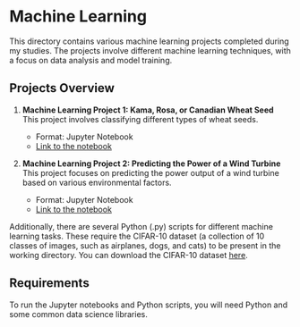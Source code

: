 # Machine Learning

This directory contains various machine learning projects completed during my studies. The projects involve different machine learning techniques, with a focus on data analysis and model training. 

## Projects Overview

1. **Machine Learning Project 1: Kama, Rosa, or Canadian Wheat Seed**  
   This project involves classifying different types of wheat seeds.  
   - Format: Jupyter Notebook  
   - [Link to the notebook](https://github.com/HenriLemineur/Henri/blob/master/Machine%20Learning/Machine%20Learning%20Project%201%20Kama%2C%20Rosa%20or%20Canadian%20wheat%20seed%20Henri%20Lemineur.ipynb)

2. **Machine Learning Project 2: Predicting the Power of a Wind Turbine**  
   This project focuses on predicting the power output of a wind turbine based on various environmental factors.  
   - Format: Jupyter Notebook  
   - [Link to the notebook](https://github.com/HenriLemineur/Henri/blob/master/Machine%20Learning/Machine%20Learning%20Project%202%20Predicting%20the%20Power%20of%20a%20Wind%20Turbine%20Henri%20Lemineur.ipynb)

Additionally, there are several Python (.py) scripts for different machine learning tasks. These require the CIFAR-10 dataset (a collection of 10 classes of images, such as airplanes, dogs, and cats) to be present in the working directory. You can download the CIFAR-10 dataset [here](https://www.cs.toronto.edu/~kriz/cifar.html).

## Requirements

To run the Jupyter notebooks and Python scripts, you will need Python and some common data science libraries.
